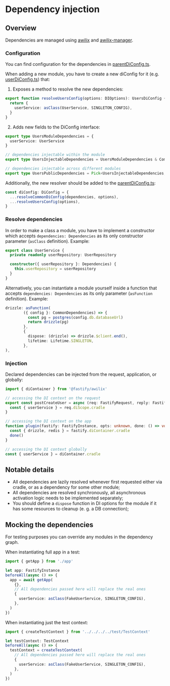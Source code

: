 # Dependency injection

## Overview

Dependencies are managed using [awilix](https://github.com/jeffijoe/awilix) and [awilix-manager](https://github.com/kibertoad/awilix-manager).

### Configuration

You can find configuration for the dependencies in [parentDiConfig.ts](../src/infrastructure/parentDiConfig.ts).

When adding a new module, you have to create a new diConfig for it (e.g. [userDiConfig.ts](../src/modules/users/userDiConfig.ts)) that:

1. Exposes a method to resolve the new dependencies:

```ts
export function resolveUsersConfig(options: DIOptions): UsersDiConfig {
  return {
    userService: asClass(UserService, SINGLETON_CONFIG),
  }
}
```

2. Adds new fields to the DiConfig interface:

```ts
export type UsersModuleDependencies = {
  userService: UserService
}

// dependencies injectable within the module
export type UsersInjectableDependencies = UsersModuleDependencies & CommonDependencies

// dependencies injectable across different modules
export type UsersPublicDependencies = Pick<UsersInjectableDependencies, 'userService'>
```

Additionally, the new resolver should be added to the [parentDiConfig.ts](../src/infrastructure/parentDiConfig.ts):

```ts
const diConfig: DiConfig = {
  ...resolveCommonDiConfig(dependencies, options),
  ...resolveUsersConfig(options),
}
```

### Resolve dependencies

In order to make a class a module, you have to implement a constructor which accepts `dependencies: Dependencies` as its
only constructor parameter (`asClass` definition).
Example:

```ts
export class UserService {
  private readonly userRepository: UserRepository

  constructor({ userRepository }: Dependencies) {
    this.userRepository = userRepository
  }
}
```

Alternatively, you can instantiate a module yourself inside a function that accepts `dependencies: Dependencies` as its
only parameter (`asFunction` definition).
Example:

```ts
drizzle: asFunction(
        ({ config }: CommonDependencies) => {
          const pg = postgres(config.db.databaseUrl)
          return drizzle(pg)
        },
        {
          dispose: (drizzle) => drizzle.$client.end(),
          lifetime: Lifetime.SINGLETON,
        },
),
```

### Injection

Declared dependencies can be injected from the request, application, or globally:

```ts
import { diContainer } from '@fastify/awilix'

// accessing the DI context on the request
export const postCreateUser = async (req: FastifyRequest, reply: FastifyReply) => {
  const { userService } = req.diScope.cradle
}

// accessing the DI context on the app
function plugin(fastify: FastifyInstance, opts: unknown, done: () => void) {
  const { drizzle, redis } = fastify.diContainer.cradle
  done()
}

// accessing the DI context globally
const { userService } = diContainer.cradle
```

## Notable details

- All dependencies are lazily resolved whenever first requested either via cradle, or as a dependency for some other
  module;
- All dependencies are resolved synchronously, all asynchronous activation logic needs to be implemented separately;
- You should define a `dispose` function in DI options for the module if it has some resources to cleanup (e. g. a DB
  connection);

## Mocking the dependencies

For testing purposes you can override any modules in the dependency graph.

When instantiating full app in a test:

```ts
import { getApp } from './app'

let app: FastifyInstance
beforeAll(async () => {
  app = await getApp(
    {},
    // All dependencies passed here will replace the real ones
    {
      userService: asClass(FakeUserService, SINGLETON_CONFIG),
    },
  )
})
```

When instantiating just the test context:

```ts
import { createTestContext } from '../../../../test/TestContext'

let testContext: TestContext
beforeAll(async () => {
  testContext = createTestContext(
    // All dependencies passed here will replace the real ones
    {
      userService: asClass(FakeUserService, SINGLETON_CONFIG),
    },
  )
})
```
